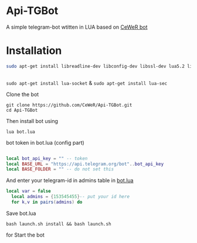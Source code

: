 # Api-TGBot

A simple telegram-bot wtitten in LUA based on [CeWeR bot](https://github.com/CeWeR/test001)

# Installation


```bash
sudo apt-get install libreadline-dev libconfig-dev libssl-dev lua5.2 liblua5.2-dev libevent-dev make unzip git redis-server g++ libjansson-dev libpython-dev expat libexpat1-dev
 

``` 
`sudo apt-get install lua-socket` & `sudo apt-get install lua-sec`


Clone the bot

```
git clone https://github.com/CeWeR/Api-TGBot.git
cd Api-TGBot

```

Then install bot using

`lua bot.lua`

bot token in bot.lua (config part)



```lua

local bot_api_key = "" -- token
local BASE_URL = "https://api.telegram.org/bot"..bot_api_key
local BASE_FOLDER = "" -- do not set this
```

And enter your telegram-id in admins table in [bot.lua](https://github.com/beatbotteam/api-TGbot/blob/master/bot.lua#L19)
```lua
local var = false
  local admins = {153545455}-- put your id here
  for k,v in pairs(admins) do

```

Save bot.lua

```
bash launch.sh install && bash launch.sh
``` 

for Start the bot
